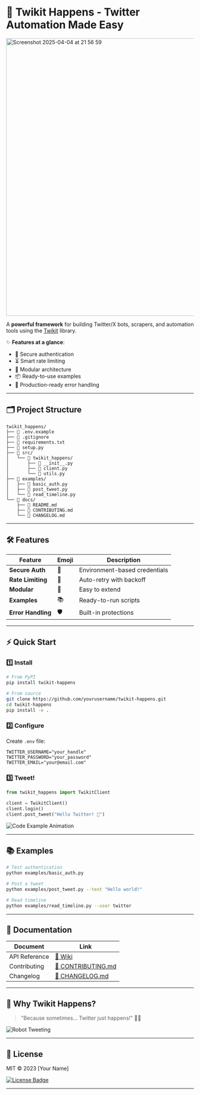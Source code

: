 # 🚀 Twikit Happens - Twitter Automation Made Easy

<img width="744" alt="Screenshot 2025-04-04 at 21 56 59" src="https://github.com/user-attachments/assets/c4cbcdd9-49c4-408a-86b8-ae83bc9586bc" />

A **powerful framework** for building Twitter/X bots, scrapers, and automation tools using the [Twikit](https://twikit.readthedocs.io/) library.

✨ **Features at a glance**:
- 🔐 Secure authentication
- ⏳ Smart rate limiting
- 🧱 Modular architecture
- 📦 Ready-to-use examples
- 🚦 Production-ready error handling

---

## 🗂 Project Structure

```plaintext
twikit_happens/
├── 📄 .env.example
├── 📄 .gitignore
├── 📄 requirements.txt
├── 📄 setup.py
├── 📂 src/
│   └── 📂 twikit_happens/
│       ├── 📄 __init__.py
│       ├── 📄 client.py
│       └── 📄 utils.py
├── 📂 examples/
│   ├── 📄 basic_auth.py
│   ├── 📄 post_tweet.py
│   └── 📄 read_timeline.py
└── 📂 docs/
    ├── 📄 README.md
    ├── 📄 CONTRIBUTING.md
    └── 📄 CHANGELOG.md
```

---

## 🛠 Features

| Feature | Emoji | Description |
|---------|-------|-------------|
| **Secure Auth** | 🔑 | Environment-based credentials |
| **Rate Limiting** | 🚦 | Auto-retry with backoff |
| **Modular** | 🧩 | Easy to extend |
| **Examples** | 📚 | Ready-to-run scripts |
| **Error Handling** | 🛡️ | Built-in protections |

---

## ⚡ Quick Start

### 1️⃣ Install

```bash
# From PyPI
pip install twikit-happens

# From source
git clone https://github.com/yourusername/twikit-happens.git
cd twikit-happens
pip install -e .
```

### 2️⃣ Configure

Create `.env` file:

```plaintext
TWITTER_USERNAME="your_handle"
TWITTER_PASSWORD="your_password"
TWITTER_EMAIL="your@email.com"
```

### 3️⃣ Tweet!

```python
from twikit_happens import TwikitClient

client = TwikitClient()
client.login()
client.post_tweet("Hello Twitter! 🎉")
```

![Code Example Animation](https://media.giphy.com/media/L1R1tvI9svkIWwpVYr/giphy.gif)

---

## 📚 Examples

```bash
# Test authentication
python examples/basic_auth.py

# Post a tweet
python examples/post_tweet.py --text "Hello world!"

# Read timeline
python examples/read_timeline.py --user twitter
```

---

## 📜 Documentation

| Document | Link |
|----------|------|
| API Reference | [📖 Wiki](https://github.com/yourusername/twikit-happens/wiki) |
| Contributing | [👥 CONTRIBUTING.md](docs/CONTRIBUTING.md) |
| Changelog | [🔄 CHANGELOG.md](docs/CHANGELOG.md) |

---

## 🎯 Why Twikit Happens?

> "Because sometimes... Twitter just happens!" 🤖💨

![Robot Tweeting](https://media.giphy.com/media/l0HU7JIWcmf8cZ8k0/giphy.gif)

---

## 📜 License

MIT © 2023 [Your Name]

[![License Badge](https://img.shields.io/badge/License-MIT-yellow.svg)](https://opensource.org/licenses/MIT)

---

